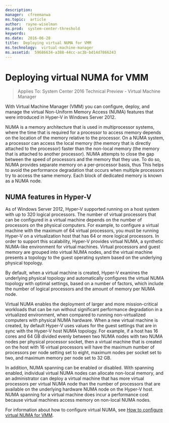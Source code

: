 ```yaml
---
description:  
manager:  cfreemanwa
ms.topic:  article
author:  rayne-wiselman
ms.prod:  system-center-threshold
keywords:  
ms.date:  2016-06-28
title:  Deploying virtual NUMA for VMM
ms.technology:  virtual-machine-manager
ms.assetid:  59686634-a388-44cc-ac3b-bd14d7866243
---
```


# Deploying virtual NUMA for VMM

>Applies To: System Center 2016 Technical Preview - Virtual Machine Manager

With Virtual Machine Manager (VMM) you can configure, deploy, and manage the virtual Non-Uniform Memory Access (NUMA) features that were introduced in Hyper-V in Windows Server 2012.

NUMA is a memory architecture that is used in multiprocessor systems, where the time that is required for a processor to access memory depends on the location of the memory relative to the processor. On a NUMA system, a processor can access the local memory (the memory that is directly attached to the processor) faster than the non-local memory (the memory that is attached to another processor). NUMA attempts to close the gap between the speed of processors and the memory that they use. To do so, NUMA provides separate memory on a per-processor basis, thus This helps to avoid the performance degradation that occurs when multiple processors try to access the same memory. Each block of dedicated memory is known as a NUMA node.

## NUMA features in Hyper-V
As of Windows Server 2012, Hyper-V supported running on a host system with up to 320 logical processors. The number of virtual processors that can be configured in a virtual machine depends on the number of processors on the physical computers.  For example, to configure a virtual machine with the maximum of 64 virtual processors, you must be running Hyper-V on a virtualization host that has 64 or more logical processors. In order to support this scalability, Hyper-V provides virtual NUMA, a synthetic NUMA-like environment for virtual machines. Virtual processors and guest memory are grouped into virtual NUMA nodes, and the virtual machine presents a topology to the guest operating system based on the underlying physical topology.

By default, when a virtual machine is created, Hyper-V examines the underlying physical topology and automatically configures the virtual NUMA topology with optimal settings, based on a number of factors, which include the number of logical processors and the amount of memory per NUMA node.

Virtual NUMA enables the deployment of larger and more mission-critical workloads that can be run without significant performance degradation in a virtualized environment, when compared to running non-virtualized computers with physical NUMA hardware. When a new virtual machine is created, by default Hyper-V uses values for the guest settings that are in sync with the Hyper-V host NUMA topology. For example, if a host has 16 cores and 64 GB divided evenly between two NUMA nodes with two NUMA nodes per physical processor socket, then a virtual machine that is created on the host with 16 virtual processors will have the maximum number of processors per node setting set to eight, maximum nodes per socket set to two, and maximum memory per node set to 32 GB.

In addition, NUMA spanning can be enabled or disabled. With spanning enabled, individual virtual NUMA nodes can allocate non-local memory, and an administrator can deploy a virtual machine that has more virtual processors per virtual NUMA node than the number of processors that are available on the underlying hardware NUMA node on the Hyper-V host. NUMA spanning for a virtual machine does incur a performance cost because virtual machines access memory on non-local NUMA nodes.

For information about how to configure virtual NUMA, see [How to configure virtual NUMA for VMM](How-to-configure-virtual-NUMA-for-VMM.md).


